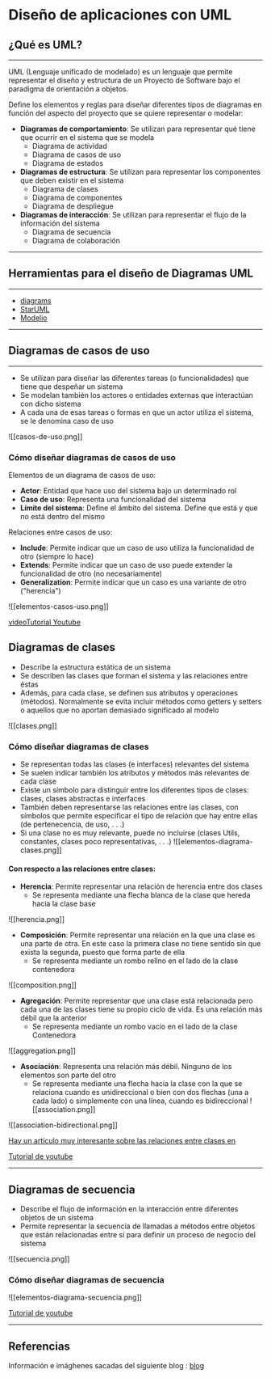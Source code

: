 

Diseño de aplicaciones con UML 
==============================

## ¿Qué es UML?

-----------

UML (Lenguaje unificado de modelado) es un lenguaje que permite representar el diseño y estructura de un Proyecto de Software bajo el paradigma de orientación a objetos.

Define los elementos y reglas para diseñar diferentes tipos de diagramas en función del aspecto del proyecto que se quiere representar o modelar:

- **Diagramas de comportamiento**: Se utilizan para representar qué tiene que ocurrir en el sistema que se modela 
	-  Diagrama de actividad
	- Diagrama de casos de uso 
	- Diagrama de estados
- **Diagramas de estructura**: Se utilizan para representar los componentes que deben existir en el sistema
	- Diagrama de clases 
	- Diagrama de componentes
	- Diagrama de despliegue
- **Diagramas de interacción**: Se utilizan para representar el flujo de la información del sistema
	- Diagrama de secuencia        
	- Diagrama de colaboración

------------------------------------------------------------------------


## Herramientas para el diseño de Diagramas UML 

--------------------------------------------

- [diagrams](https://www.diagrams.net/ "https://www.diagrams.net/")
-  [StarUML](https://staruml.io/ "https://staruml.io/")
- [Modelio](https://www.modelio.org/ "https://www.modelio.org/")

------------------------------------------------------------------------

## Diagramas de casos de uso 

-------------------------
-   Se utilizan para diseñar las diferentes tareas (o funcionalidades) que tiene que despeñar un sistema
-   Se modelan también los actores o entidades externas que interactúan con dicho sistema
-  A cada una de esas tareas o formas en que un actor utiliza el sistema, se le denomina caso de uso

![[casos-de-uso.png]]

### Cómo diseñar diagramas de casos de uso 

Elementos de un diagrama de casos de uso:

-   **Actor**: Entidad que hace uso del sistema bajo un determinado rol
-  **Caso de uso**: Representa una funcionalidad del sistema
- **Límite del sistema**: Define el ámbito del sistema. Define que está y que no está dentro del mismo

Relaciones entre casos de uso:
-   **Include**: Permite indicar que un caso de uso utiliza la funcionalidad de otro (siempre lo hace)
- **Extends**: Permite indicar que un caso de uso puede extender la funcionalidad de otro (no necesariamente)
- **Generalization**: Permite indicar que un caso es una variante de otro ("herencia")

![[elementos-casos-uso.png]]

[videoTutorial Youtube](https://youtu.be/tKymPlJhO2s)


Diagramas de clases
-------------------
-  Describe la estructura estática de un sistema
- Se describen las clases que forman el sistema y las relaciones entre éstas
- Además, para cada clase, se definen sus atributos y operaciones (métodos). Normalmente se evita incluir métodos como getters y setters o aquellos que no aportan demasiado significado al modelo

![[clases.png]]

### Cómo diseñar diagramas de clases 
- Se representan todas las clases (e interfaces) relevantes del sistema
- Se suelen indicar también los atributos y métodos más relevantes de cada clase
- Existe un símbolo para distinguir entre los diferentes tipos de clases: clases, clases abstractas e interfaces
- También deben representarse las relaciones entre las clases, con símbolos que permite especificar el tipo de relación que hay entre ellas (de pertenecencia, de uso, . . .)
- Si una clase no es muy relevante, puede no incluirse (clases Utils, constantes, clases poco representativas, . . .)
![[elementos-diagrama-clases.png]]

#### Con respecto a las relaciones entre clases:

- **Herencia**: Permite representar una relación de herencia entre dos clases
	- Se representa mediante una flecha blanca de la clase que hereda hacia la clase base

![[herencia.png]]

- **Composición**: Permite representar una relación en la que una clase es una parte de otra. En este caso la primera clase no tiene sentido sin que exista la segunda, puesto que forma parte de ella
	- Se representa mediante un rombo rellno en el lado de la clase contenedora

![[composition.png]]

- **Agregación**: Permite representar que una clase está relacionada pero cada una de las clases tiene su propio ciclo de vida. Es una relación más débil que la anterior
	- Se representa mediante un rombo vacío en el lado de la clase Contenedora

![[aggregation.png]]

- **Asociación**: Representa una relación más débil. Ninguno de los elementos son parte del otro
	- Se representa mediante una flecha hacia la clase con la que se relaciona cuando es unidireccional o bien con dos flechas (una a cada lado) o simplemente con una línea, cuando es bidireccional
![[association.png]]

![[association-bidirectional.png]]


[Hay un artículo muy interesante sobre las relaciones entre clases en](https://www.baeldung.com/java-composition-aggregation-association)

[Tutorial de youtube](https://youtu.be/VxenAkZ-a7I) 

---------------

## Diagramas de secuencia

- Describe el flujo de información en la interacción entre diferentes objetos de un sistema
- Permite representar la secuencia de llamadas a métodos entre objetos que están relacionadas entre sí para definir un proceso de negocio del sistema

![[secuencia.png]]


### Cómo diseñar diagramas de secuencia
![[elementos-diagrama-secuencia.png]]


[Tutorial de youtube](https://youtu.be/vSx30CDT4i4)



----------

## Referencias

Información e imághenes sacadas del siguiente blog : [blog](https://entornos-desarrollo.codeandcoke.com/apuntes:uml?do=)
